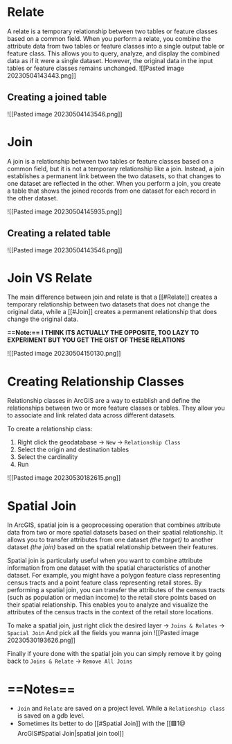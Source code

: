 # Relate
A relate is a temporary relationship between two tables or feature classes based on a common field. When you perform a relate, you combine the attribute data from two tables or feature classes into a single output table or feature class. This allows you to query, analyze, and display the combined data as if it were a single dataset. However, the original data in the input tables or feature classes remains unchanged.
![[Pasted image 20230504143443.png]]

## Creating a joined table

![[Pasted image 20230504143546.png]]

# Join
A join is a relationship between two tables or feature classes based on a common field, but it is not a temporary relationship like a join. Instead, a join establishes a permanent link between the two datasets, so that changes to one dataset are reflected in the other. When you perform a join, you create a table that shows the joined records from one dataset for each record in the other dataset.

![[Pasted image 20230504145935.png]]

## Creating a related table

![[Pasted image 20230504143546.png]]

# Join VS Relate
The main difference between join and relate is that a [[#Relate]] creates a temporary relationship between two datasets that does not change the original data, while a [[#Join]] creates a permanent relationship that does change the original data.
 
**==Note:==** **I THINK ITS ACTUALLY THE OPPOSITE, TOO LAZY TO EXPERIMENT BUT YOU GET THE GIST OF THESE RELATIONS**

![[Pasted image 20230504150130.png]]

# Creating Relationship Classes
Relationship classes in ArcGIS are a way to establish and define the relationships between two or more feature classes or tables. They allow you to associate and link related data across different datasets.

To create a relationship class:
1. Right click the geodatabase -> `New` -> `Relationship Class`
2. Select the origin and destination tables
3. Select the cardinality
4. Run

![[Pasted image 20230530182615.png]]

# Spatial Join
In ArcGIS, spatial join is a geoprocessing operation that combines attribute data from two or more spatial datasets based on their spatial relationship. It allows you to transfer attributes from one dataset *(the target)* to another dataset *(the join)* based on the spatial relationship between their features.

Spatial join is particularly useful when you want to combine attribute information from one dataset with the spatial characteristics of another dataset. For example, you might have a polygon feature class representing census tracts and a point feature class representing retail stores. By performing a spatial join, you can transfer the attributes of the census tracts (such as population or median income) to the retail store points based on their spatial relationship. This enables you to analyze and visualize the attributes of the census tracts in the context of the retail store locations.

To make a spatial join, just right click the desired layer -> `Joins & Relates` -> `Spacial Join`
And pick all the fields you wanna join
![[Pasted image 20230530193626.png]]

Finally if youre done with the spatial join you can simply remove it by going back to `Joins & Relate` -> `Remove All Joins`


# ==Notes==
- `Join` and `Relate` are saved on a project level. While a `Relationship class` is saved on a gdb level.
- Sometimes its better to do [[#Spatial Join]] with the [[🟩1@ ArcGIS#Spatial Join|spatial join tool]]